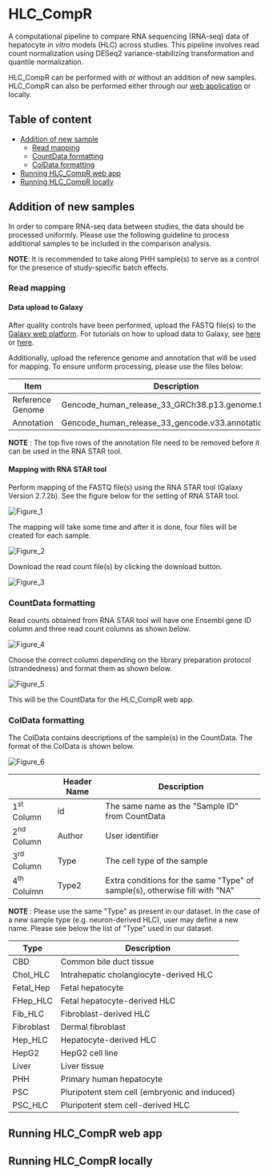 # HLC_CompR
A computational pipeline to compare RNA sequencing (RNA-seq) data of hepatocyte *in vitro* models (HLC) across studies. This pipeline involves read count normalization using DESeq2 variance-stabilizing transformation and quantile normalization.

HLC_CompR can be performed with or without an addition of new samples. HLC_CompR can also be performed either through our [web application]() or locally.

## Table of content
- [Addition of new sample](#addition-of-new-samples)
    - [Read mapping](#Read-mapping)
    - [CountData formatting](#CountData-formatting)
    - [ColData formatting](#ColData-formatting)
- [Running HLC_CompR web app](#Running-HLC_CompR-web-app)
- [Running HLC_CompR locally](#Running-HLC_CompR-locally)

## Addition of new samples
In order to compare RNA-seq data between studies, the data should be processed uniformly. Please use the following guideline to process additional samples to be included in the comparison analysis.

**NOTE**: It is recommended to take along PHH sample(s) to serve as a control for the presence of study-specific batch effects.

### Read mapping
#### Data upload to Galaxy
After quality controls have been performed, upload the FASTQ file(s) to the [Galaxy web platform](https://usegalaxy.eu/). For tutorials on how to upload data to Galaxy, see [here](https://galaxyproject.org/support/loading-data/) or [here](https://training.galaxyproject.org/training-material/topics/galaxy-interface/tutorials/upload-rules/tutorial.html).

Additionally, upload the reference genome and annotation that will be used for mapping. To ensure uniform processing, please use the files below:

| Item | Description | Link |
| --- | --- | --- |
| Reference Genome | Gencode_human_release_33_GRCh38.p13.genome.fa.gz | [Download](https://ftp.ebi.ac.uk/pub/databases/gencode/Gencode_human/release_33/GRCh38.p13.genome.fa.gz) |
| Annotation | Gencode_human_release_33_gencode.v33.annotation.gtf.gz | [Download](https://ftp.ebi.ac.uk/pub/databases/gencode/Gencode_human/release_33/gencode.v33.annotation.gtf.gz)

**NOTE** : The top five rows of the annotation file need to be removed before it can be used in the RNA STAR tool.

#### Mapping with RNA STAR tool
Perform mapping of the FASTQ file(s) using the RNA STAR tool (Galaxy Version 2.7.2b). See the figure below for the setting of RNA STAR tool.

![Figure_1](https://github.com/iardisasmita/HLC_CompR/blob/main/Images/fig1.jpg)

The mapping will take some time and after it is done, four files will be created for each sample.

![Figure_2](https://github.com/iardisasmita/HLC_CompR/blob/main/Images/fig2.jpg)

Download the read count file(s) by clicking the download button.

![Figure_3](https://github.com/iardisasmita/HLC_CompR/blob/main/Images/fig3.jpg)

### CountData formatting
Read counts obtained from RNA STAR tool will have one Ensembl gene ID column and three read count columns as shown below.

![Figure_4](https://github.com/iardisasmita/HLC_CompR/blob/main/Images/fig4.jpg)

Choose the correct column depending on the library preparation protocol (strandedness) and format them as shown below.

![Figure_5](https://github.com/iardisasmita/HLC_CompR/blob/main/Images/fig5.jpg)

This will be the CountData for the HLC_CompR web app.

### ColData formatting
The ColData contains descriptions of the sample(s) in the CountData. The format of the ColData is shown below.

![Figure_6](https://github.com/iardisasmita/HLC_CompR/blob/main/Images/fig6.jpg)

| | Header Name | Description |
| --- | --- | --- |
| 1<sup>st</sup> Column | id | The same name as the "Sample ID" from CountData |
| 2<sup>nd</sup> Column | Author | User identifier |
| 3<sup>rd</sup> Column | Type | The cell type of the sample |
| 4<sup>th</sup> Coluimn | Type2 | Extra conditions for the same "Type" of sample(s), otherwise fill with "NA" |

**NOTE** : Please use the same "Type" as present in our dataset. In the case of a new sample type (e.g. neuron-derived HLC), user may define a new name. Please see below the list of "Type" used in our dataset.

| Type | Description |
| --- | --- |
| CBD | Common bile duct tissue |
| Chol_HLC | Intrahepatic cholangiocyte-derived HLC |
| Fetal_Hep | Fetal hepatocyte |
| FHep_HLC | Fetal hepatocyte-derived HLC |
| Fib_HLC | Fibroblast-derived HLC |
| Fibroblast | Dermal fibroblast |
| Hep_HLC | Hepatocyte-derived HLC |
| HepG2 | HepG2 cell line |
| Liver | Liver tissue |
| PHH | Primary human hepatocyte |
| PSC | Pluripotent stem cell (embryonic and induced) |
| PSC_HLC | Pluripotent stem cell-derived HLC |

## Running HLC_CompR web app 

## Running HLC_CompR locally
